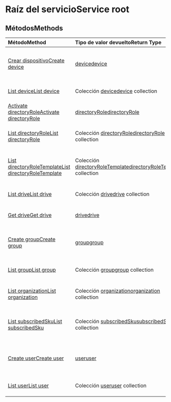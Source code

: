 # <a name="service-root"></a><span data-ttu-id="c5f6c-101">Raíz del servicio</span><span class="sxs-lookup"><span data-stu-id="c5f6c-101">Service root</span></span>


## <a name="methods"></a><span data-ttu-id="c5f6c-102">Métodos</span><span class="sxs-lookup"><span data-stu-id="c5f6c-102">Methods</span></span>



| <span data-ttu-id="c5f6c-103">Método</span><span class="sxs-lookup"><span data-stu-id="c5f6c-103">Method</span></span>           | <span data-ttu-id="c5f6c-104">Tipo de valor devuelto</span><span class="sxs-lookup"><span data-stu-id="c5f6c-104">Return Type</span></span>    |<span data-ttu-id="c5f6c-105">Descripción</span><span class="sxs-lookup"><span data-stu-id="c5f6c-105">Description</span></span>|
|:---------------|:--------|:----------|
|[<span data-ttu-id="c5f6c-106">Crear dispositivo</span><span class="sxs-lookup"><span data-stu-id="c5f6c-106">Create device</span></span>](../api/device_post_devices.md) |[<span data-ttu-id="c5f6c-107">device</span><span class="sxs-lookup"><span data-stu-id="c5f6c-107">device</span></span>](device.md)| <span data-ttu-id="c5f6c-108">Crea un nuevo device publicándolo en la colección devices.</span><span class="sxs-lookup"><span data-stu-id="c5f6c-108">Create a new device by posting to the devices collection.</span></span>|
|[<span data-ttu-id="c5f6c-109">List device</span><span class="sxs-lookup"><span data-stu-id="c5f6c-109">List device</span></span>](../api/device_list.md) | <span data-ttu-id="c5f6c-110">Colección [device](device.md)</span><span class="sxs-lookup"><span data-stu-id="c5f6c-110">[device](device.md) collection</span></span> |<span data-ttu-id="c5f6c-111">Obtiene la colección de objetos device.</span><span class="sxs-lookup"><span data-stu-id="c5f6c-111">Get device object collection.</span></span> |
|[<span data-ttu-id="c5f6c-112">Activate directoryRole</span><span class="sxs-lookup"><span data-stu-id="c5f6c-112">Activate directoryRole</span></span>](../api/directoryrole_post_directoryroles.md) | [<span data-ttu-id="c5f6c-113">directoryRole</span><span class="sxs-lookup"><span data-stu-id="c5f6c-113">directoryRole</span></span>](directoryrole.md) |<span data-ttu-id="c5f6c-114">Activa un rol del directorio.</span><span class="sxs-lookup"><span data-stu-id="c5f6c-114">Activate a directory role.</span></span> |
|[<span data-ttu-id="c5f6c-115">List directoryRole</span><span class="sxs-lookup"><span data-stu-id="c5f6c-115">List directoryRole</span></span>](../api/directoryrole_list.md) | <span data-ttu-id="c5f6c-116">Colección [directoryRole](directoryrole.md)</span><span class="sxs-lookup"><span data-stu-id="c5f6c-116">[directoryRole](directoryrole.md) collection</span></span> |<span data-ttu-id="c5f6c-117">Obtiene la colección de objetos directoryRole.</span><span class="sxs-lookup"><span data-stu-id="c5f6c-117">Get directoryRole object collection.</span></span> |
|[<span data-ttu-id="c5f6c-118">List directoryRoleTemplate</span><span class="sxs-lookup"><span data-stu-id="c5f6c-118">List directoryRoleTemplate</span></span>](../api/directoryroletemplate_list.md) | <span data-ttu-id="c5f6c-119">Colección [directoryRoleTemplate](directoryroletemplate.md)</span><span class="sxs-lookup"><span data-stu-id="c5f6c-119">[directoryRoleTemplate](directoryroletemplate.md) collection</span></span> |<span data-ttu-id="c5f6c-120">Obtiene la colección de objetos directoryRoleTemplate.</span><span class="sxs-lookup"><span data-stu-id="c5f6c-120">Get directoryRoleTemplate object collection.</span></span> |
|[<span data-ttu-id="c5f6c-121">List drive</span><span class="sxs-lookup"><span data-stu-id="c5f6c-121">List drive</span></span>](../api/drive_list.md) | <span data-ttu-id="c5f6c-122">Colección [drive](drive.md)</span><span class="sxs-lookup"><span data-stu-id="c5f6c-122">[drive](drive.md) collection</span></span> |<span data-ttu-id="c5f6c-123">Obtiene la colección de objetos drive.</span><span class="sxs-lookup"><span data-stu-id="c5f6c-123">Get drive object collection.</span></span> |
|[<span data-ttu-id="c5f6c-124">Get drive</span><span class="sxs-lookup"><span data-stu-id="c5f6c-124">Get drive</span></span>](../api/drive_get.md) | [<span data-ttu-id="c5f6c-125">drive</span><span class="sxs-lookup"><span data-stu-id="c5f6c-125">drive</span></span>](drive.md)  |<span data-ttu-id="c5f6c-126">Obtiene las propiedades del objeto drive.</span><span class="sxs-lookup"><span data-stu-id="c5f6c-126">Get drive object properties.</span></span> |
|[<span data-ttu-id="c5f6c-127">Create group</span><span class="sxs-lookup"><span data-stu-id="c5f6c-127">Create group</span></span>](../api/group_post_groups.md) |[<span data-ttu-id="c5f6c-128">group</span><span class="sxs-lookup"><span data-stu-id="c5f6c-128">group</span></span>](group.md)| <span data-ttu-id="c5f6c-129">Crear un group publicándolo en la colección groups.</span><span class="sxs-lookup"><span data-stu-id="c5f6c-129">Create a new group by posting to the groups collection.</span></span>|
|[<span data-ttu-id="c5f6c-130">List group</span><span class="sxs-lookup"><span data-stu-id="c5f6c-130">List group</span></span>](../api/group_list.md) | <span data-ttu-id="c5f6c-131">Colección [group](group.md)</span><span class="sxs-lookup"><span data-stu-id="c5f6c-131">[group](group.md) collection</span></span> |<span data-ttu-id="c5f6c-132">Obtiene la colección de objetos group.</span><span class="sxs-lookup"><span data-stu-id="c5f6c-132">Get group object collection.</span></span> |
|[<span data-ttu-id="c5f6c-133">List organization</span><span class="sxs-lookup"><span data-stu-id="c5f6c-133">List organization</span></span>](../api/organization_get.md) | <span data-ttu-id="c5f6c-134">Colección [organization](organization.md)</span><span class="sxs-lookup"><span data-stu-id="c5f6c-134">[organization](organization.md) collection</span></span> |<span data-ttu-id="c5f6c-135">Obtiene la colección de objetos organization.</span><span class="sxs-lookup"><span data-stu-id="c5f6c-135">Get organization object collection.</span></span> |
|[<span data-ttu-id="c5f6c-136">List subscribedSku</span><span class="sxs-lookup"><span data-stu-id="c5f6c-136">List subscribedSku</span></span>](../api/subscribedsku_list.md) | <span data-ttu-id="c5f6c-137">Colección [subscribedSku](subscribedsku.md)</span><span class="sxs-lookup"><span data-stu-id="c5f6c-137">[subscribedSku](subscribedsku.md) collection</span></span> |<span data-ttu-id="c5f6c-138">Obtiene la colección de objetos subscribedSku.</span><span class="sxs-lookup"><span data-stu-id="c5f6c-138">Get subscribedSku object collection.</span></span> |
|[<span data-ttu-id="c5f6c-139">Create user</span><span class="sxs-lookup"><span data-stu-id="c5f6c-139">Create user</span></span>](../api/user_post_users.md) |[<span data-ttu-id="c5f6c-140">user</span><span class="sxs-lookup"><span data-stu-id="c5f6c-140">user</span></span>](user.md)| <span data-ttu-id="c5f6c-141">Crea un user publicándolo en la colección users.</span><span class="sxs-lookup"><span data-stu-id="c5f6c-141">Create a new user by posting to the users collection.</span></span>|
|[<span data-ttu-id="c5f6c-142">List user</span><span class="sxs-lookup"><span data-stu-id="c5f6c-142">List user</span></span>](../api/user_list.md) | <span data-ttu-id="c5f6c-143">Colección [user](user.md)</span><span class="sxs-lookup"><span data-stu-id="c5f6c-143">[user](user.md) collection</span></span> |<span data-ttu-id="c5f6c-144">Obtiene la colección de objetos user.</span><span class="sxs-lookup"><span data-stu-id="c5f6c-144">Get user object collection.</span></span> |

<!-- uuid: 8fcb5dbc-d5aa-4681-8e31-b001d5168d79
2015-10-25 14:57:30 UTC -->
<!-- {
  "type": "#page.annotation",
  "description": "Service root",
  "keywords": "",
  "section": "documentation",
  "tocPath": ""
}-->
